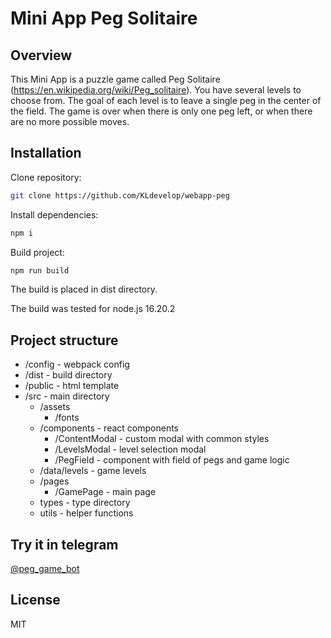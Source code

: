 # Mini App Peg Solitaire

## Overview

This Mini App is a puzzle game called Peg Solitaire (https://en.wikipedia.org/wiki/Peg_solitaire).
You have several levels to choose from. The goal of each level is to leave a single peg in the center of the field. 
The game is over when there is only one peg left, or when there are no more possible moves.

## Installation

Clone repository:
```sh
git clone https://github.com/KLdevelop/webapp-peg
```
Install dependencies:
```sh
npm i
```
Build project:
```sh
npm run build
```
The build is placed in dist directory.

The build was tested for node.js 16.20.2

## Project structure

 * /config - webpack config
 * /dist - build directory
 * /public - html template
 * /src - main directory
    * /assets
        * /fonts
    * /components - react components
        * /ContentModal - custom modal with common styles
        * /LevelsModal - level selection modal
        * /PegField - component with field of pegs and game logic
    * /data/levels - game levels
    * /pages
        * /GamePage - main page
    * types - type directory
    * utils - helper functions

## Try it in telegram

[@peg_game_bot](https://t.me/peg_game_bot)

## License

MIT
